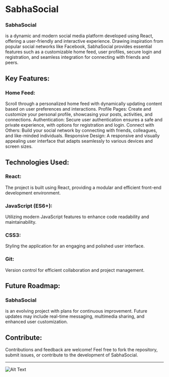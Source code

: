 <h1>SabhaSocial</h1> 

<h3>SabhaSocial</h3> is a dynamic and modern social media platform developed using React, offering a user-friendly and interactive experience. Drawing inspiration from popular social networks like Facebook, SabhaSocial provides essential features such as a customizable home feed, user profiles, secure login and registration, and seamless integration for connecting with friends and peers.

<h2>Key Features:</h2>

<h3>Home Feed:</h3> Scroll through a personalized home feed with dynamically updating content based on user preferences and interactions.
Profile Pages: Create and customize your personal profile, showcasing your posts, activities, and connections.
Authentication: Secure user authentication ensures a safe and private experience, with options for registration and login.
Connect with Others: Build your social network by connecting with friends, colleagues, and like-minded individuals.
Responsive Design: A responsive and visually appealing user interface that adapts seamlessly to various devices and screen sizes.

<h2>Technologies Used:</h2>

<h3>React:</h3> The project is built using React, providing a modular and efficient front-end development environment.
<h3>JavaScript (ES6+):</h3> Utilizing modern JavaScript features to enhance code readability and maintainability.
<h3>CSS3:</h3> Styling the application for an engaging and polished user interface.
<h3>Git:</h3> Version control for efficient collaboration and project management.

<h2>Future Roadmap:</h2>

<h3>SabhaSocial</h3> is an evolving project with plans for continuous improvement. Future updates may include real-time messaging, multimedia sharing, and enhanced user customization.

<h2>Contribute:</h2>

Contributions and feedback are welcome! Feel free to fork the repository, submit issues, or contribute to the development of SabhaSocial.

<hr>

![Alt Text](Home01.png)

